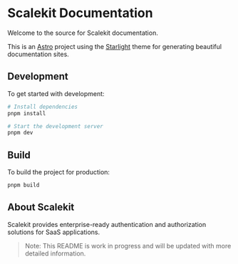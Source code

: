 # Scalekit Documentation

Welcome to the source for Scalekit documentation.

This is an [Astro](https://astro.build/) project using the [Starlight](https://starlight.astro.build/) theme for generating beautiful documentation sites.

## Development

To get started with development:

```bash
# Install dependencies
pnpm install

# Start the development server
pnpm dev
```

## Build

To build the project for production:

```bash
pnpm build
```

## About Scalekit

Scalekit provides enterprise-ready authentication and authorization solutions for SaaS applications.

> Note: This README is work in progress and will be updated with more detailed information.
